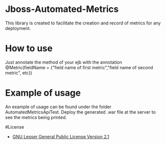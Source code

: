 # Jboss-Automated-Metrics
This library is created to facilitate the creation and record of metrics for any deployment.

# How to use
Just annotate the method of your ejb with the annotation @Metric(fieldName = {"field name of first metric","field name of second metric", etc})

# Example of usage
An example of usage can be found under the folder AutomatedMetricsApiTest.
Deploy the generated .war file at the server to see the metrics being printed.

#License 
* [GNU Lesser General Public License Version 2.1](http://www.gnu.org/licenses/lgpl-2.1-standalone.html)
